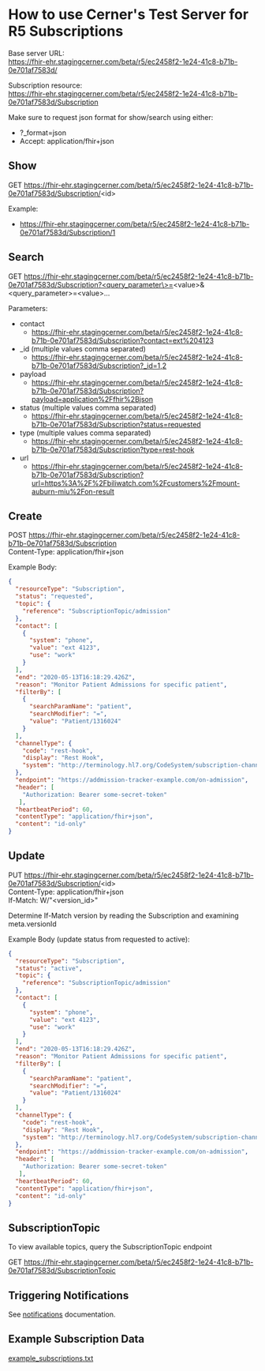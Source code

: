 # How to use Cerner's Test Server for R5 Subscriptions

Base server URL:  
https://fhir-ehr.stagingcerner.com/beta/r5/ec2458f2-1e24-41c8-b71b-0e701af7583d/

Subscription resource:  
https://fhir-ehr.stagingcerner.com/beta/r5/ec2458f2-1e24-41c8-b71b-0e701af7583d/Subscription

Make sure to request json format for show/search using either:
* ?_format=json
* Accept: application/fhir+json

## Show

GET https://fhir-ehr.stagingcerner.com/beta/r5/ec2458f2-1e24-41c8-b71b-0e701af7583d/Subscription/<id\>

Example:
* https://fhir-ehr.stagingcerner.com/beta/r5/ec2458f2-1e24-41c8-b71b-0e701af7583d/Subscription/1

## Search

GET https://fhir-ehr.stagingcerner.com/beta/r5/ec2458f2-1e24-41c8-b71b-0e701af7583d/Subscription?<query_parameter\>=<value\>&<query_parameter\>=<value\>...

Parameters:
* contact
  * https://fhir-ehr.stagingcerner.com/beta/r5/ec2458f2-1e24-41c8-b71b-0e701af7583d/Subscription?contact=ext%204123
* _id (multiple values comma separated)
  * https://fhir-ehr.stagingcerner.com/beta/r5/ec2458f2-1e24-41c8-b71b-0e701af7583d/Subscription?_id=1,2
* payload
  * https://fhir-ehr.stagingcerner.com/beta/r5/ec2458f2-1e24-41c8-b71b-0e701af7583d/Subscription?payload=application%2Ffhir%2Bjson
* status (multiple values comma separated)
  * https://fhir-ehr.stagingcerner.com/beta/r5/ec2458f2-1e24-41c8-b71b-0e701af7583d/Subscription?status=requested
* type (multiple values comma separated)
  * https://fhir-ehr.stagingcerner.com/beta/r5/ec2458f2-1e24-41c8-b71b-0e701af7583d/Subscription?type=rest-hook
* url
  * https://fhir-ehr.stagingcerner.com/beta/r5/ec2458f2-1e24-41c8-b71b-0e701af7583d/Subscription?url=https%3A%2F%2Fbiliwatch.com%2Fcustomers%2Fmount-auburn-miu%2Fon-result

## Create

POST https://fhir-ehr.stagingcerner.com/beta/r5/ec2458f2-1e24-41c8-b71b-0e701af7583d/Subscription  
Content-Type: application/fhir+json

Example Body:
```json
{
  "resourceType": "Subscription",
  "status": "requested",
  "topic": {
    "reference": "SubscriptionTopic/admission"
  },
  "contact": [
    {
      "system": "phone",
      "value": "ext 4123",
      "use": "work"
    }
  ],
  "end": "2020-05-13T16:18:29.426Z",
  "reason": "Monitor Patient Admissions for specific patient",
  "filterBy": [
    {
      "searchParamName": "patient",
      "searchModifier": "=",
      "value": "Patient/1316024"
    }
  ],
  "channelType": {
    "code": "rest-hook",
    "display": "Rest Hook",
    "system": "http://terminology.hl7.org/CodeSystem/subscription-channel-type"
  },
  "endpoint": "https://addmission-tracker-example.com/on-admission",
  "header": [
    "Authorization: Bearer some-secret-token"
   ],
  "heartbeatPeriod": 60,
  "contentType": "application/fhir+json",
  "content": "id-only"
}
```

## Update

PUT https://fhir-ehr.stagingcerner.com/beta/r5/ec2458f2-1e24-41c8-b71b-0e701af7583d/Subscription/<id\>  
Content-Type: application/fhir+json  
If-Match: W/"<version_id\>"

Determine If-Match version by reading the Subscription and examining meta.versionId

Example Body (update status from requested to active):
```json
{
  "resourceType": "Subscription",
  "status": "active",
  "topic": {
    "reference": "SubscriptionTopic/admission"
  },
  "contact": [
    {
      "system": "phone",
      "value": "ext 4123",
      "use": "work"
    }
  ],
  "end": "2020-05-13T16:18:29.426Z",
  "reason": "Monitor Patient Admissions for specific patient",
  "filterBy": [
    {
      "searchParamName": "patient",
      "searchModifier": "=",
      "value": "Patient/1316024"
    }
  ],
  "channelType": {
    "code": "rest-hook",
    "display": "Rest Hook",
    "system": "http://terminology.hl7.org/CodeSystem/subscription-channel-type"
  },
  "endpoint": "https://addmission-tracker-example.com/on-admission",
  "header": [
    "Authorization: Bearer some-secret-token"
   ],
  "heartbeatPeriod": 60,
  "contentType": "application/fhir+json",
  "content": "id-only"
}
```

## SubscriptionTopic

To view available topics, query the SubscriptionTopic endpoint

GET https://fhir-ehr.stagingcerner.com/beta/r5/ec2458f2-1e24-41c8-b71b-0e701af7583d/SubscriptionTopic

## Triggering Notifications

See [notifications](notifications.md) documentation.

## Example Subscription Data

[example_subscriptions.txt](example_subscriptions.txt)
